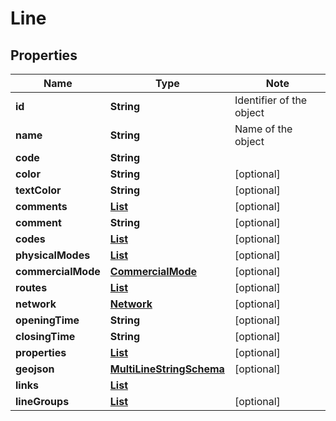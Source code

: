 # Line

## Properties

Name | Type | Note
---- | ---- | ----
**id** | **String** | Identifier of the object 
**name** | **String** | Name of the object 
**code** | **String** | 
**color** | **String** | [optional] 
**textColor** | **String** | [optional] 
**comments** | [**List<Comment>**](Comment.md) | [optional] 
**comment** | **String** | [optional] 
**codes** | [**List<Code>**](Code.md) | [optional] 
**physicalModes** | [**List<PhysicalMode>**](PhysicalMode.md) | [optional] 
**commercialMode** | [**CommercialMode**](CommercialMode.md) | [optional] 
**routes** | [**List<Route>**](Route.md) | [optional] 
**network** | [**Network**](Network.md) | [optional] 
**openingTime** | **String** | [optional] 
**closingTime** | **String** | [optional] 
**properties** | [**List<Property>**](Property.md) | [optional] 
**geojson** | [**MultiLineStringSchema**](MultiLineStringSchema.md) | [optional] 
**links** | [**List<LinkSchema>**](LinkSchema.md) | 
**lineGroups** | [**List<LineGroup>**](LineGroup.md) | [optional] 

